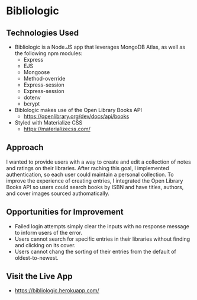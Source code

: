 # Bibliologic

## Technologies Used
- Bibliologic is a Node.JS app that leverages MongoDB Atlas, as well as the following npm modules:
  * Express
  * EJS
  * Mongoose
  * Method-override
  * Express-session
  * Express-session
  * dotenv
  * bcrypt
- Biblologic makes use of the Open Library Books API
  * https://openlibrary.org/dev/docs/api/books
- Styled with Materialize CSS
  * https://materializecss.com/

## Approach 
I wanted to provide users with a way to create and edit a collection of notes and ratings on their libraries. After raching this goal, I implemented authentication, so each user could maintain a personal collection. To improve the experience of creating entries, I integrated the Open Library Books API so users could search books by ISBN and have titles, authors, and cover images sourced authomatically.

## Opportunities for Improvement
- Failed login attempts simply clear the inputs with no response message to inform users of the error.
- Users cannot search for specific entries in their libraries without finding and clicking on its cover.
- Users cannot chang the sorting of their entries from the default of oldest-to-newest.

## Visit the Live App
- https://bibliologic.herokuapp.com/